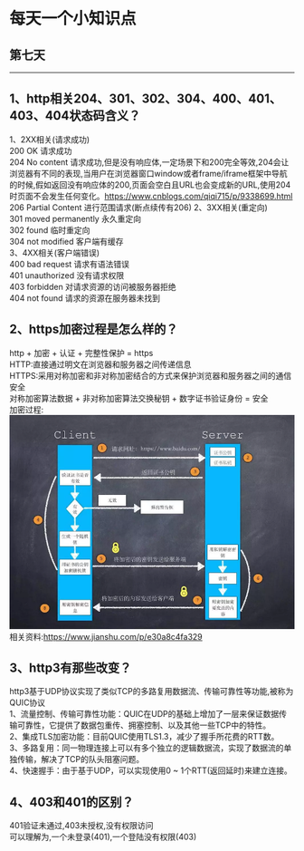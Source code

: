 # 每天一个小知识点
## 第七天  
---
## 1、http相关204、301、302、304、400、401、403、404状态码含义？
1、2XX相关(请求成功)  
200 OK 请求成功  
204 No content 请求成功,但是没有响应体,一定场景下和200完全等效,204会让浏览器有不同的表现,当用户在浏览器窗口window或者frame/iframe框架中导航的时候,假如返回没有响应体的200,页面会空白且URL也会变成新的URL,使用204时页面不会发生任何变化。<https://www.cnblogs.com/qiqi715/p/9338699.html>   
206 Partial Content 进行范围请求(断点续传有206)
2、3XX相关(重定向)  
301 moved permanently 永久重定向  
302 found 临时重定向  
304 not modified 客户端有缓存  
3、4XX相关(客户端错误)  
400 bad request 请求有语法错误  
401 unauthorized 没有请求权限  
403 forbidden 对请求资源的访问被服务器拒绝  
404 not found 请求的资源在服务器未找到
## 2、https加密过程是怎么样的？  
http + 加密 + 认证 + 完整性保护 = https  
HTTP:直接通过明文在浏览器和服务器之间传递信息  
HTTPS:采用对称加密和非对称加密结合的方式来保护浏览器和服务器之间的通信安全  
对称加密算法数据 + 非对称加密算法交换秘钥 + 数字证书验证身份 = 安全  
加密过程:  
![https加密过程](./../images/EveryDayKnowledge/https.png)  
相关资料:<https://www.jianshu.com/p/e30a8c4fa329>
## 3、http3有那些改变？
http3基于UDP协议实现了类似TCP的多路复用数据流、传输可靠性等功能,被称为QUIC协议  
1、流量控制、传输可靠性功能：QUIC在UDP的基础上增加了一层来保证数据传输可靠性，它提供了数据包重传、拥塞控制、以及其他一些TCP中的特性。  
2、集成TLS加密功能：目前QUIC使用TLS1.3，减少了握手所花费的RTT数。  
3、多路复用：同一物理连接上可以有多个独立的逻辑数据流，实现了数据流的单独传输，解决了TCP的队头阻塞问题。  
4、快速握手：由于基于UDP，可以实现使用0 ~ 1个RTT(返回延时)来建立连接。
## 4、403和401的区别？
401验证未通过,403未授权,没有权限访问  
可以理解为,一个未登录(401),一个登陆没有权限(403)

